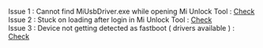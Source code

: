Issue 1 : Cannot find MiUsbDriver.exe while opening Mi Unlock Tool  :  [Check](Solutions/Issue1)   
Issue 2 : Stuck on loading after login in Mi Unlock Tool  : [Check](Solutions/Issue2)  
Issue 3 : Device not getting detected as fastboot ( drivers available )  : [Check](Solutions/Issue3)  

